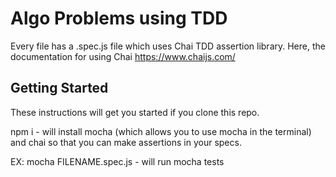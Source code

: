 # Algo Problems using TDD

Every file has a .spec.js file which uses Chai TDD assertion library. Here, the documentation for using Chai
https://www.chaijs.com/

## Getting Started
These instructions will get you started if you clone this repo.

npm i - will install mocha (which allows you to use mocha in the terminal) and chai so that you can make assertions in your specs.

EX: mocha FILENAME.spec.js - will run mocha tests

